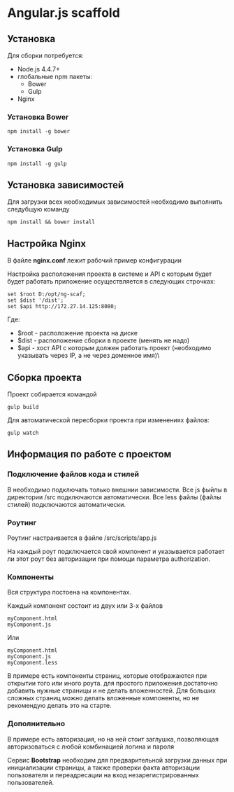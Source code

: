 # Angular.js scaffold

## Установка

Для сборки потребуется:

* Node.js 4.4.7+
* глобальные npm пакеты:
  - Bower
  - Gulp
* Nginx

### Установка Bower

```
npm install -g bower
```

### Установка Gulp

```
npm install -g gulp
```

## Установка зависимостей

Для загрузки всех необходимых зависимостей необходимо выполнить следубщую команду

```
npm install && bower install
```

## Настройка Nginx

В файле **nginx.conf** лежит рабочий пример конфигурации

Настройка расположения проекта в системе и API с которым будет будет работать приложение осуществляется в следующих строчках:

```
set $root D:/opt/ng-scaf;
set $dist '/dist';
set $api http://172.27.14.125:8080;
```

Где:

* $root - расположение проекта на диске
* $dist - расположение сборки в проекте (менять не надо)
* $api - хост API с которым должен работать проект (необходимо указывать через IP, а не через доменное имя)\

## Сборка проекта

Проект собирается командой

```
gulp build
```

Для автоматической пересборки проекта при изменениях файлов:

```
gulp watch
```

## Информация по работе с проектом

### Подключение файлов кода и стилей

В <head> необходимо подключать только внешнии зависимости.
Все js фыйлы в директории /src подключаются автоматически.
Все less файлы (файлы стилей) подключаются автоматически.

### Роутинг

Роутинг настраивается в файле /src/scripts/app.js

На каждый роут подключается свой компонент и указывается работает ли этот роут без авторизации при помощи параметра authorization.

### Компоненты

Вся структура постоена на компонентах.

Каждый компонент состоит из двух или 3-х файлов

```
myComponent.html
myComponent.js
```

Или

```
myComponent.html
myComponent.js
myComponent.less
```

В примере есть компоненты страниц, которые отображаются при открытии того или иного роута.
для простого приложения достаточно добавить нужные страницы и не делать вложенностей.
Для больших сложных страниц можно делать вложенные компоненты, но не рекомендую делать это на старте.

### Дополнительно

В примере есть авторизация, но на ней стоит заглушка, позволяющая авторизоваться с любой комбинацией логина и пароля

Сервис **Bootstrap** необходим для предварительной загрузки данных при инициализации страницы, а также проверки факта авторизации пользователя и переадресации на вход незарегистрированных пользователей.
